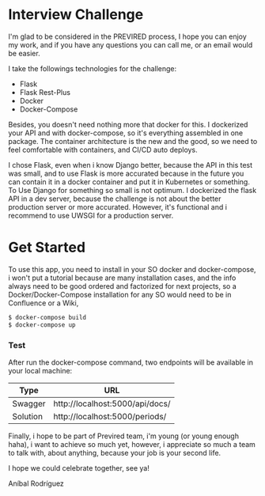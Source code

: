 # Interview Challenge

I'm glad to be considered in the PREVIRED process, I hope you can enjoy my work, and if you have any questions you can call me, or an email would be easier.

I take the followings technologies for the challenge:

- Flask
- Flask Rest-Plus
- Docker
- Docker-Compose

Besides, you doesn't need nothing more that docker for this. I dockerized your API and with docker-compose, so it's everything assembled in one package. The container architecture is the new and the good, so we need to feel comfortable with containers, and CI/CD auto deploys.

I chose Flask, even when i know Django better, because the API in this test was small, and to use Flask is more accurated because in the future you can contain it in a docker container and put it in Kubernetes or something. To Use Django for something so small is not optimum. I dockerized the flask API in a dev server, because the challenge is not about the better production server or more accurated. However, it's functional and i recommend to use UWSGI for a production server.

# Get Started

To use this app, you need to install in your SO docker and docker-compose, i won't put a tutorial because are many installation cases, and the info always need to be good ordered and factorized for next projects, so a Docker/Docker-Compose installation for any SO would need to be in Confluence or a Wiki,

```sh
$ docker-compose build
$ docker-compose up
```

### Test

After run the docker-compose command, two endpoints will be available in your local machine:

| Type     | URL                             |
| -------- | ------------------------------- |
| Swagger  | http://localhost:5000/api/docs/ |
| Solution | http://localhost:5000/periods/  |

Finally, i hope to be part of Previred team, i'm young (or young enough haha), i want to achieve so much yet, however, i appreciate so much a team to talk with, about anything, because your job is your second life.

I hope we could celebrate together, see ya!

Aníbal Rodríguez
